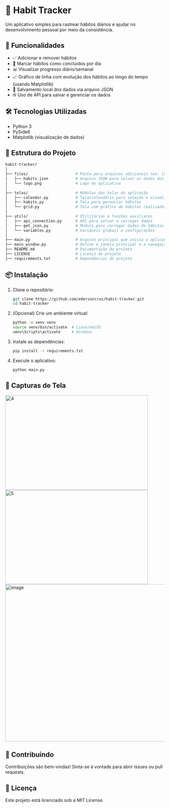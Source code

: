 # 🧠 Habit Tracker

Um aplicativo simples para rastrear hábitos diários e ajudar no desenvolvimento pessoal por meio da consistência.

## 🚀 Funcionalidades

- ✅ Adicionar e remover hábitos
- 📅 Marcar hábitos como concluídos por dia
- 📊 Visualizar progresso diário/semanal
- 📈 Gráfico de linha com evolução dos hábitos ao longo do tempo (usando Matplotlib)
- 💾 Salvamento local dos dados via arquivo JSON
- 🌐 Uso de API para salvar e gerenciar os dados

## 🛠️ Tecnologias Utilizadas

- Python 3
- PySide6
- Matplotlib (visualização de dados)

## 📁 Estrutura do Projeto
 ```bash
habit-tracker/
│
├── files/                     # Pasta para arquivos adicionais (ex: logo, JSON de dados)
│   ├── habits.json            # Arquivo JSON para salvar os dados dos hábitos
│   └── logo.png               # Logo do aplicativo
│
├── telas/                     # Módulos das telas da aplicação
│   ├── calendar.py            # Tela/calendário para seleção e visualização das datas
│   ├── habits.py              # Tela para gerenciar hábitos
│   └── grid.py                # Tela com gráfico de hábitos realizados por dia
│
├── utils/                     # Utilitários e funções auxiliares
│   ├── api_connection.py      # API para salvar e carregar dados
│   ├── get_json.py            # Módulo para carregar dados de hábitos em JSON
│   └── variables.py           # Variáveis globais e configurações
│
├── main.py                    # Arquivo principal que inicia a aplicação
├── main_window.py             # Define a janela principal e a navegação entre telas
├── README.md                  # Documentação do projeto
├── LICENSE                    # Licença do projeto
├── requirements.txt           # Dependências do projeto
```

## 📦 Instalação

1. Clone o repositório:
   ```bash
   git clone https://github.com/edersoncruz/habit-tracker.git
   cd habit-tracker
   ```

2. (Opcional) Crie um ambiente virtual:
   ```bash
   python -m venv venv
   source venv/bin/activate  # Linux/macOS
   venv\Scripts\activate     # Windows
   ```

3. Instale as dependências:
   ```bash
   pip install -r requirements.txt
   ```

4. Execute o aplicativo:
   ```bash
   python main.py
   ```

## 📸 Capturas de Tela

<img width="450" height="300" alt="4" src="https://github.com/user-attachments/assets/192683e7-f1d9-4c3a-aecc-d13391e7ae3e" />
<img width="450" height="298" alt="5" src="https://github.com/user-attachments/assets/efda62be-68f0-4d2c-8842-45ea624e614c" />
<img width="900" height="498" alt="image" src="https://github.com/user-attachments/assets/569a147a-8ebb-44f6-ad65-8ae1b52c93e3" />





## 🤝 Contribuindo

Contribuições são bem-vindas! Sinta-se à vontade para abrir issues ou pull requests.

## 📄 Licença

Este projeto está licenciado sob a MIT License.
